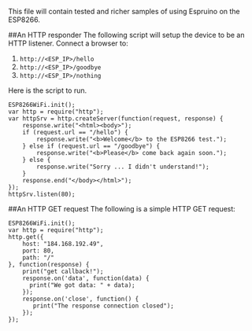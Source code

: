 This file will contain tested and richer samples of using Espruino on the ESP8266.

##An HTTP responder
The following script will setup the device to be an HTTP listener.  Connect a browser to:

1. `http://<ESP_IP>/hello`
2. `http://<ESP_IP>/goodbye`
3. `http://<ESP_IP>/nothing`

Here is the script to run.

	ESP8266WiFi.init();
	var http = require("http");
	var httpSrv = http.createServer(function(request, response) {
		response.write("<html><body>");
		if (request.url == "/hello") {
			response.write("<b>Welcome</b> to the ESP8266 test.");
		} else if (request.url == "/goodbye") {
			response.write("<b>Please</b> come back again soon.");
		} else {
			response.write("Sorry ... I didn't understand!");
		}
		response.end("</body></html>");
	});
	httpSrv.listen(80);
	
##An HTTP GET request
The following is a simple HTTP GET request:

	ESP8266WiFi.init();
	var http = require("http");
	http.get({
		host: "184.168.192.49",
		port: 80,
		path: "/"
	}, function(response) {
		print("get callback!");
	    response.on('data', function(data) {
	      print("We got data: " + data);
	    });
	    response.on('close', function() {
	       print("The response connection closed");
	    });
	});